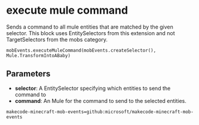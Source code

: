 # execute mule command

Sends a command to all mule entities that are matched by the given selector. This
block uses EntitySelectors from this extension and not TargetSelectors from the mobs
category.

```sig
mobEvents.executeMuleCommand(mobEvents.createSelector(), Mule.TransformIntoABaby)
```

## Parameters

* **selector**: A EntitySelector specifying which entities to send the command to
* **command**: An Mule for the command to send to the selected entities.

```package
makecode-minecraft-mob-events=github:microsoft/makecode-minecraft-mob-events
```
